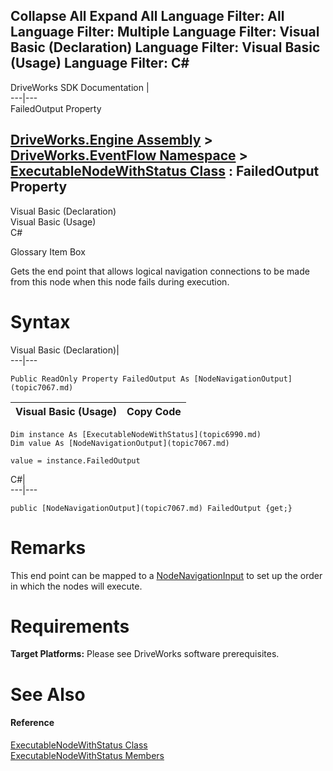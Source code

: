 Collapse All Expand All Language Filter: All  Language Filter: Multiple  Language Filter: Visual Basic (Declaration) Language Filter: Visual Basic (Usage) Language Filter: C#  
---  
DriveWorks SDK Documentation  |   
---|---  
FailedOutput Property   
  
[DriveWorks.Engine Assembly](topic2156.md) > [DriveWorks.EventFlow Namespace](topic6871.md) > [ExecutableNodeWithStatus Class](topic6990.md) : FailedOutput Property  
---  
  
Visual Basic (Declaration)    
Visual Basic (Usage)    
C# 

Glossary Item Box

Gets the end point that allows logical navigation connections to be made from this node when this node fails during execution. 

# Syntax

Visual Basic (Declaration)|   
---|---  
      
    
    Public ReadOnly Property FailedOutput As [NodeNavigationOutput](topic7067.md)  
  
Visual Basic (Usage)| Copy Code  
---|---  
      
    
    Dim instance As [ExecutableNodeWithStatus](topic6990.md)
    Dim value As [NodeNavigationOutput](topic7067.md)
     
    value = instance.FailedOutput  
  
C#|   
---|---  
      
    
    public [NodeNavigationOutput](topic7067.md) FailedOutput {get;}  
  
# Remarks

This end point can be mapped to a [NodeNavigationInput](topic7058.md) to set up the order in which the nodes will execute.

# Requirements

**Target Platforms:** Please see DriveWorks software prerequisites.

# See Also

#### Reference

[ExecutableNodeWithStatus Class](topic6990.md)   
[ExecutableNodeWithStatus Members](topic6991.md)


